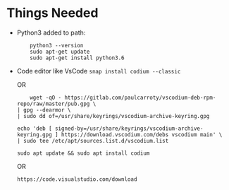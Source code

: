 # Things Needed

- Python3 added to path:

  ```
      python3 --version
      sudo apt-get update
      sudo apt-get install python3.6

  ```

- Code editor like VsCode
  `snap install codium --classic`

  OR

  ```
      wget -qO - https://gitlab.com/paulcarroty/vscodium-deb-rpm-repo/raw/master/pub.gpg \
  | gpg --dearmor \
  | sudo dd of=/usr/share/keyrings/vscodium-archive-keyring.gpg

  echo 'deb [ signed-by=/usr/share/keyrings/vscodium-archive-keyring.gpg ] https://download.vscodium.com/debs vscodium main' \
  | sudo tee /etc/apt/sources.list.d/vscodium.list

  sudo apt update && sudo apt install codium
  ```

  OR

  `https://code.visualstudio.com/download`
